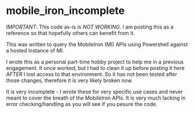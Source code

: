 # mobile_iron_incomplete

*IMPORTANT*: This code as-is is *NOT WORKING*. I am posting this as a reference so that hopefully others can benefit from it. 

This was written to query the MobileIron (MI) APIs using Powershell against a hosted instance of MI. 

I wrote this as a personal part-time hobby project to help me in a previous engagement. It once worked, but I had to clean it up before posting it here *AFTER* I lost access to that environment. So it has not been tested after those changes, therefore it is very likely broken now. 

It is very incomplete - I wrote these for very specific use cases and never meant to cover the breath of the MobileIron APIs. It is very much lacking in error checking/handling as you will see if you pesure the code. 

